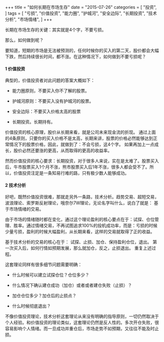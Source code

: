 +++
title = "如何长期在市场生存"
date = "2015-07-26"
categories = [
"投资",
]
tags = [
"亏损",
"价值投资",
"能力圈",
"护城河",
"安全边际",
"长期投资",
"技术分析",
"市场情绪",
]
+++

   长期在市场生存的关键：其实就是4个字，不要亏损。

那么，如何做到呢？

要知道，短期的市场是无法被预测的，任何时候你的买入的第二天，股价都会大幅下跌，然后持续很长时间，都不涨。在这种情况下，如何做到不要亏损呢？


#### 1 价值投资

典型的，价值投资者对此问题的答案大概如下：

* 能力圈原则，不要买入你不了解的股票。

* 护城河原则：不要买入没有护城河的股票。

* 安全边际：不要买入价格太高的股票

* 长期投资。长期持有。

价值投资的核心原理，股价从长期来看，就是公司未来现金流的折现。 通过上面的4条原则，只要你的买入价格不是太高，长期来讲，股票的价格必然能够达到正常情况下的股票价格，因此，就做到了：不会亏损，这4个字。 如果再加上一点成长，股价必然还要涨的更高，从而取得的更高的收益率。

然而价值投资的核心要求：长期投资，对于很多人来说，实在是太难了。股票买入后，牛市股票买入1个月不涨，熊市股票买入后1年不涨，很多人都会受不了。所以，价值投资注定是一条知易行难的路，只有极少数人能够成功。


#### 2 技术分析

好吧，既然价值投资很难，那就走另外一条路，技术分析。趋势交易、超短交易，波浪理论、索罗斯反射理论，哦奈尔7W理论，无论名字叫什么，说白了就是： 基于市场情绪的交易。

由于市场的情绪随时都在变化，通过这个理论盈利的核心要点在于：试探、仓位管理、胜率。通过情绪交易，不再试图追求100%的投机成功率，而是：亏损的时候少量亏损，盈利的时候大幅盈利，从长期来看，这样的交易就取得了正的收益。

基于技术分析的交易的核心在于： 试探、止损、加仓、保持盈利仓位，退出。 第一次买入后，如何行情如预期发展，那么就加仓，反之，止损退出。 重复上述过程。  

这套理论同样有很多细节问题需要明确：

*  什么时候可以建立试探仓位？仓位多少？

* 什么情况下确认建仓成功（加仓）或者或者建仓失败（止损）？

* 加仓仓位多少？加仓后的止损点？

* 什么时候彻底退出？

不像价值投资理论，技术分析这套理论从来没有明确的指导原则，一切仍然取决于个人经验。和价值投资的理论类似，这套理论仍然是反人性的。多次开仓失败，很容易影响个人情绪。而一旦成功并重仓后，市场走势不如预期，又往往不能及时止损。
